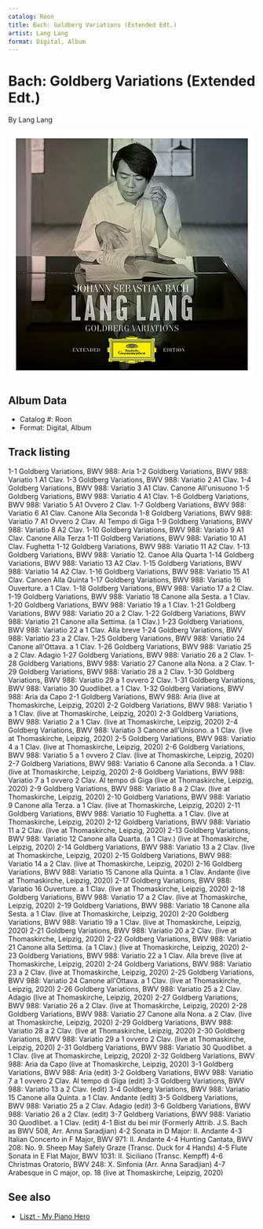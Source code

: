 ```yaml
---
catalog: Roon
title: Bach: Goldberg Variations (Extended Edt.)
artist: Lang Lang
format: Digital, Album
---
```


# Bach: Goldberg Variations (Extended Edt.)

By Lang Lang

![](../../assets/albumcovers/Lang_Lang-Bach-_Goldberg_Variations_Extended_Edt.png)

## Album Data

- Catalog #: Roon
- Format: Digital, Album


## Track listing


1-1 Goldberg Variations, BWV 988: Aria
1-2 Goldberg Variations, BWV 988: Variatio 1 A1 Clav.
1-3 Goldberg Variations, BWV 988: Variatio 2 A1 Clav.
1-4 Goldberg Variations, BWV 988: Variatio 3 A1 Clav. Canone All'unisuono
1-5 Goldberg Variations, BWV 988: Variatio 4 A1 Clav.
1-6 Goldberg Variations, BWV 988: Variatio 5 A1 Ovvero 2 Clav.
1-7 Goldberg Variations, BWV 988: Variatio 6 A1 Clav. Canone Alla Seconda
1-8 Goldberg Variations, BWV 988: Variatio 7 A1 Ovvero 2 Clav. Al Tempo di Giga
1-9 Goldberg Variations, BWV 988: Variatio 8 A2 Clav.
1-10 Goldberg Variations, BWV 988: Variatio 9 A1 Clav. Canone Alla Terza
1-11 Goldberg Variations, BWV 988: Variatio 10 A1 Clav. Fughetta
1-12 Goldberg Variations, BWV 988: Variatio 11 A2 Clav.
1-13 Goldberg Variations, BWV 988: Variatio 12. Canoe Alla Quarta
1-14 Goldberg Variations, BWV 988: Variatio 13 A2 Clav.
1-15 Goldberg Variations, BWV 988: Variatio 14 A2 Clav.
1-16 Goldberg Variations, BWV 988: Variatio 15 A1 Clav. Canoen Alla Quinta
1-17 Goldberg Variations, BWV 988: Variatio 16 Ouverture. a 1 Clav.
1-18 Goldberg Variations, BWV 988: Variatio 17 a 2 Clav.
1-19 Goldberg Variations, BWV 988: Variatio 18 Canone alla Sesta. a 1 Clav.
1-20 Goldberg Variations, BWV 988: Variatio 19 a 1 Clav.
1-21 Goldberg Variations, BWV 988: Variatio 20 a 2 Clav.
1-22 Goldberg Variations, BWV 988: Variatio 21 Canone alla Settima. (a 1 Clav.)
1-23 Goldberg Variations, BWV 988: Variatio 22 a 1 Clav. Alla breve
1-24 Goldberg Variations, BWV 988: Variatio 23 a 2 Clav.
1-25 Goldberg Variations, BWV 988: Variatio 24 Canone all'Ottava. a 1 Clav.
1-26 Goldberg Variations, BWV 988: Variatio 25 a 2 Clav. Adagio
1-27 Goldberg Variations, BWV 988: Variatio 26 a 2 Clav.
1-28 Goldberg Variations, BWV 988: Variatio 27 Canone alla Nona. a 2 Clav.
1-29 Goldberg Variations, BWV 988: Variatio 28 a 2 Clav.
1-30 Goldberg Variations, BWV 988: Variatio 29 a 1 ovvero 2 Clav.
1-31 Goldberg Variations, BWV 988: Variatio 30 Quodlibet. a 1 Clav.
1-32 Goldberg Variations, BWV 988: Aria da Capo
2-1 Goldberg Variations, BWV 988: Aria (live at Thomaskirche, Leipzig, 2020)
2-2 Goldberg Variations, BWV 988: Variatio 1 a 1 Clav. (live at Thomaskirche, Leipzig, 2020)
2-3 Goldberg Variations, BWV 988: Variatio 2 a 1 Clav. (live at Thomaskirche, Leipzig, 2020)
2-4 Goldberg Variations, BWV 988: Variatio 3 Canone all'Unisono. a 1 Clav. (live at Thomaskirche, Leipzig, 2020)
2-5 Goldberg Variations, BWV 988: Variatio 4 a 1 Clav. (live at Thomaskirche, Leipzig, 2020)
2-6 Goldberg Variations, BWV 988: Variatio 5 a 1 ovvero 2 Clav. (live at Thomaskirche, Leipzig, 2020)
2-7 Goldberg Variations, BWV 988: Variatio 6 Canone alla Seconda. a 1 Clav. (live at Thomaskirche, Leipzig, 2020)
2-8 Goldberg Variations, BWV 988: Variatio 7 a 1 ovvero 2 Clav. Al tempo di Giga (live at Thomaskirche, Leipzig, 2020)
2-9 Goldberg Variations, BWV 988: Variatio 8 a 2 Clav. (live at Thomaskirche, Leipzig, 2020)
2-10 Goldberg Variations, BWV 988: Variatio 9 Canone alla Terza. a 1 Clav. (live at Thomaskirche, Leipzig, 2020)
2-11 Goldberg Variations, BWV 988: Variatio 10 Fughetta. a 1 Clav. (live at Thomaskirche, Leipzig, 2020)
2-12 Goldberg Variations, BWV 988: Variatio 11 a 2 Clav. (live at Thomaskirche, Leipzig, 2020)
2-13 Goldberg Variations, BWV 988: Variatio 12 Canone alla Quarta. (a 1 Clav.) (live at Thomaskirche, Leipzig, 2020)
2-14 Goldberg Variations, BWV 988: Variatio 13 a 2 Clav. (live at Thomaskirche, Leipzig, 2020)
2-15 Goldberg Variations, BWV 988: Variatio 14 a 2 Clav. (live at Thomaskirche, Leipzig, 2020)
2-16 Goldberg Variations, BWV 988: Variatio 15 Canone alla Quinta. a 1 Clav. Andante (live at Thomaskirche, Leipzig, 2020)
2-17 Goldberg Variations, BWV 988: Variatio 16 Ouverture. a 1 Clav. (live at Thomaskirche, Leipzig, 2020)
2-18 Goldberg Variations, BWV 988: Variatio 17 a 2 Clav. (live at Thomaskirche, Leipzig, 2020)
2-19 Goldberg Variations, BWV 988: Variatio 18 Canone alla Sesta. a 1 Clav. (live at Thomaskirche, Leipzig, 2020)
2-20 Goldberg Variations, BWV 988: Variatio 19 a 1 Clav. (live at Thomaskirche, Leipzig, 2020)
2-21 Goldberg Variations, BWV 988: Variatio 20 a 2 Clav. (live at Thomaskirche, Leipzig, 2020)
2-22 Goldberg Variations, BWV 988: Variatio 21 Canone alla Settima. (a 1 Clav.) (live at Thomaskirche, Leipzig, 2020)
2-23 Goldberg Variations, BWV 988: Variatio 22 a 1 Clav. Alla breve (live at Thomaskirche, Leipzig, 2020)
2-24 Goldberg Variations, BWV 988: Variatio 23 a 2 Clav. (live at Thomaskirche, Leipzig, 2020)
2-25 Goldberg Variations, BWV 988: Variatio 24 Canone all'Ottava. a 1 Clav. (live at Thomaskirche, Leipzig, 2020)
2-26 Goldberg Variations, BWV 988: Variatio 25 a 2 Clav. Adagio (live at Thomaskirche, Leipzig, 2020)
2-27 Goldberg Variations, BWV 988: Variatio 26 a 2 Clav. (live at Thomaskirche, Leipzig, 2020)
2-28 Goldberg Variations, BWV 988: Variatio 27 Canone alla Nona. a 2 Clav. (live at Thomaskirche, Leipzig, 2020)
2-29 Goldberg Variations, BWV 988: Variatio 28 a 2 Clav. (live at Thomaskirche, Leipzig, 2020)
2-30 Goldberg Variations, BWV 988: Variatio 29 a 1 ovvero 2 Clav. (live at Thomaskirche, Leipzig, 2020)
2-31 Goldberg Variations, BWV 988: Variatio 30 Quodlibet. a 1 Clav. (live at Thomaskirche, Leipzig, 2020)
2-32 Goldberg Variations, BWV 988: Aria da Capo (live at Thomaskirche, Leipzig, 2020)
3-1 Goldberg Variations, BWV 988: Aria (edit)
3-2 Goldberg Variations, BWV 988: Variatio 7 a 1 ovvero 2 Clav. Al tempo di Giga (edit)
3-3 Goldberg Variations, BWV 988: Variatio 13 a 2 Clav. (edit)
3-4 Goldberg Variations, BWV 988: Variatio 15 Canone alla Quinta. a 1 Clav. Andante (edit)
3-5 Goldberg Variations, BWV 988: Variatio 25 a 2 Clav. Adagio (edit)
3-6 Goldberg Variations, BWV 988: Variatio 26 a 2 Clav. (edit)
3-7 Goldberg Variations, BWV 988: Variatio 30 Quodlibet. a 1 Clav. (edit)
4-1 Bist du bei mir (Formerly Attrib. J.S. Bach as BWV 508, Arr. Anna Saradjian)
4-2 Sonata in D Major: II. Andante
4-3 Italian Concerto in F Major, BWV 971: II. Andante
4-4 Hunting Cantata, BWV 208: No. 9. Sheep May Safely Graze (Transc. Duck for 4 Hands)
4-5 Flute Sonata in E Flat Major, BWV 1031: II. Siciliano (Transc. Kempff)
4-6 Christmas Oratorio, BWV 248: X. Sinfonia (Arr. Anna Saradjian)
4-7 Arabesque in C major, op. 18 (live at Thomaskirche, Leipzig, 2020)


## See also

- [Liszt - My Piano Hero](Liszt_-_My_Piano_Hero.md)
